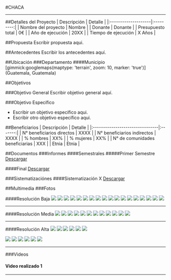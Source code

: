 #CHACA
- - - - - - - - - - - - - - - - - - - - - - - - - - - - - - - - - - -

##Detalles del Proyecto
| Descripción         | Detalle   |
|:--------------------|:---------:|
| Nombre del proyecto | Nombre    |
| Donante             | Donante   |
| Presupuesto total   | 0€        |
| Año de ejecución    | 20XX      |
| Tiempo de ejecución | X Años    |


##Propuesta
Escribir propuesta aqui.

##Antecedentes
Escribir los antecedentes aquí.

##Ubicación
###Departamento
####Municipio
[gimmick:googlemaps(maptype: 'terrain', zoom: 10, marker: 'true')](Guatemala, Guatemala)

##Objetivos

###Objetivo General
Escribir objetivo general aquí.

###Objetivo Específico
* Escribir un objetivo específico aqui.
* Escribir otro objetivo específico aqui.

##Beneficiarios
| Descripción                     | Detalle |
|:--------------------------------|:-------:|
| N° beneficiarios directos       | XXXX    |
| N° beneficiarios indirectos     | XXXX    |
| % hombres                       | XX%     |
| % mujeres                       | XX%     |
| N° de comunidades beneficiarias | XXX	  	|
| Etnia                           | Etnia   |

##Documentos
###Informes
####Semestrales
#####Primer Semestre
<a class="media {}" href="docs/doc-2.pdf"></a>
<a class="descarga-pdf" href="../docs/doc-2.pdf">Descargar</a>

####Final
<a class="media {}" href="docs/doc-2.pdf"></a>
<a class="descarga-pdf" href="../docs/doc-2.pdf">Descargar</a>

###Sistematizaciónes
####Sistematización X
<a class="media {}" href="docs/doc-2.pdf"></a>
<a class="descarga-pdf" href="../docs/doc-2.pdf">Descargar</a>

##Multimedia
###Fotos

####Resolución Baja
![](http://lorempixel.com/200/150)
![](http://lorempixel.com/200/150)
![](http://lorempixel.com/200/150)
![](http://lorempixel.com/200/150)
![](http://lorempixel.com/200/150)
![](http://lorempixel.com/200/150)
![](http://lorempixel.com/200/150)
![](http://lorempixel.com/200/150)
![](http://lorempixel.com/200/150)
![](http://lorempixel.com/200/150)
![](http://lorempixel.com/200/150)
![](http://lorempixel.com/200/150)
![](http://lorempixel.com/200/150)
![](http://lorempixel.com/200/150)
![](http://lorempixel.com/200/150)
![](http://lorempixel.com/200/150)
![](http://lorempixel.com/200/150)
![](http://lorempixel.com/200/150)

- - -

####Resolución Media
![](http://lorempixel.com/800/600)
![](http://lorempixel.com/800/600)
![](http://lorempixel.com/800/600)
![](http://lorempixel.com/800/600)
![](http://lorempixel.com/800/600)
![](http://lorempixel.com/800/600)
![](http://lorempixel.com/800/600)
![](http://lorempixel.com/800/600)
![](http://lorempixel.com/800/600)
![](http://lorempixel.com/800/600)
![](http://lorempixel.com/800/600)
![](http://lorempixel.com/800/600)

- - -

####Resolución Alta
![](http://lorempixel.com/1600/1200)
![](http://lorempixel.com/1600/1200)
![](http://lorempixel.com/1600/1200)
![](http://lorempixel.com/1600/1200)
![](http://lorempixel.com/1600/1200)
![](http://lorempixel.com/1600/1200)

![](http://lorempixel.com/1600/1200)
![](http://lorempixel.com/1600/1200)
![](http://lorempixel.com/1600/1200)
![](http://lorempixel.com/1600/1200)
![](http://lorempixel.com/1600/1200)
![](http://lorempixel.com/1600/1200)

- - -

###Videos
#### Video realizado 1
[](http://www.youtube.com/watch?v=RMINSD7MmT4)

- - - - - - - - - - - - - - - - - - - - - - - - - - - - - - - - - - -

[p01]: proyectos/p01.md	"Programa para el Desarrollo"
[p02]: proyectos/p02.md	"Cooperación Holandesa para Ayuda en Centroamérica -CHACA-"
[p03]: proyectos/p03.md	"Atención a la salud preventiva, agua y saneamiento en 12 comunidades de Alta Verapaz, Guatemala"
[p04]: proyectos/p04.md	"Fortalecimiento de las Capacidades para la mitigación de desastres en el Municipio de Cobán y 30 comunidades de la cuenca del Río Chixoy"
[p05]: proyectos/p05.md	"Reduciendo los Riesgos en Comunidades Vulnerables del  Municipio de Santo Domingo, Departamento de Suchitepéquez, Guatemala"
[p06]: proyectos/p06.md	"Fortaleciendo capacidades ante los riesgos de Cambio Climático en el Oriente de Guatemala"
[p07]: proyectos/p07.md	"Reducción de Vulnerabilidades ante los efectos del Cambio Climático en Guatemala, Fase II"
[p08]: proyectos/p08.md	"Trabajando juntos podemos reducir los riesgos en las comunidades vulnerables de Champerico y Retalhuleu, Guatemala"
[p09]: proyectos/p09.md	"Respuesta inmediata ante las inundaciones provocadas por la Tormenta AGATHA, en la región suroccidente de Guatemala"
[p10]: proyectos/p10.md	"Fortaleciendo la Resiliencia de las comunidades ante los efectos de los desastres en parcelamiento La Máquina, Suchitepéquez y Retalhuleu"
[p11]: proyectos/p11.md	"Reducción del riesgo de desastres incrementados por el Cambio Climático"
[p12]: proyectos/p12.md	"Respuesta Inmediata a los efectos de los sismos en el departamento de Santa Rosa, Guatemala"
[p13]: proyectos/p13.md	"Aumentando la resiliencia ante los desastres en el departamento del Peten, Guatemala"
[p14]: proyectos/p14.md	"Mejorando la Salud Materno Neonatal de Comunidades Vulnerables de San Marcos, Guatemala"

<script type="text/javascript">$('.media').media();</script>